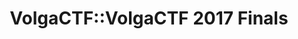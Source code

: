 ---
title: VolgaCTF::VolgaCTF 2017 Finals
finals_header_main: VOLGA CTF 2017
finals_header_sub: FINALS
finals_text: Традиционный финал соревнований VolgaCTF 2017 пройдет в Самаре с 18 по 22 сентября 2017 года на базе отеля Holiday Inn
teams_header_main: УЧАСТНИКИ
teams_header_sub: СОРЕВНОВАНИЙ
teams_table_accepted: Приглашение принято
teams_table_waiting: Приглашение отправлено
partners_header_main: ПАРТНЕРЫ И
partners_header_sub: СПОНСОРЫ
documents_header_main: ДОКУМЕНТЫ
schedule_header: РАСПИСАНИЕ
stream_header: ВИДЕОТРАНСЛЯЦИЯ
document1_text: "[Пресс релиз](/volgactf-2017-finals/press-release.html){target=_blank}"
meta-schedule: meta/schedule.yaml
meta-partners: meta/partners.yaml
meta-teams: meta/teams.yaml
meta-scoreboard: meta/scoreboard2017.json
layout: finals.pug
---